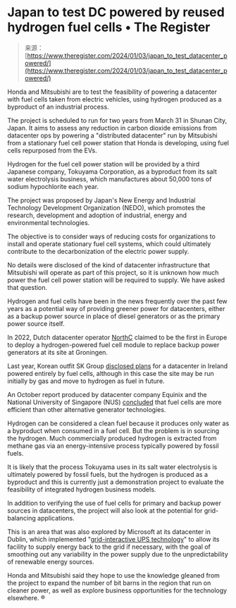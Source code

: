 <!--yml
category: 未分类
date: 2024-05-27 14:28:29
-->

# Japan to test DC powered by reused hydrogen fuel cells • The Register

> 来源：[https://www.theregister.com/2024/01/03/japan_to_test_datacenter_powered/](https://www.theregister.com/2024/01/03/japan_to_test_datacenter_powered/)

Honda and Mitsubishi are to test the feasibility of powering a datacenter with fuel cells taken from electric vehicles, using hydrogen produced as a byproduct of an industrial process.

The project is scheduled to run for two years from March 31 in Shunan City, Japan. It aims to assess any reduction in carbon dioxide emissions from datacenter ops by powering a "distributed datacenter" run by Mitsubishi from a stationary fuel cell power station that Honda is developing, using fuel cells repurposed from the EVs.

Hydrogen for the fuel cell power station will be provided by a third Japanese company, Tokuyama Corporation, as a byproduct from its salt water electrolysis business, which manufactures about 50,000 tons of sodium hypochlorite each year.

The project was proposed by Japan's New Energy and Industrial Technology Development Organization (NEDO), which promotes the research, development and adoption of industrial, energy and environmental technologies.

The objective is to consider ways of reducing costs for organizations to install and operate stationary fuel cell systems, which could ultimately contribute to the decarbonization of the electric power supply.

No details were disclosed of the kind of datacenter infrastructure that Mitsubishi will operate as part of this project, so it is unknown how much power the fuel cell power station will be required to supply. We have asked that question.

Hydrogen and fuel cells have been in the news frequently over the past few years as a potential way of providing greener power for datacenters, either as a backup power source in place of diesel generators or as the primary power source itself.

In 2022, Dutch datacenter operator [NorthC](https://www.theregister.com/2022/02/15/northc_hydrogen_power/) claimed to be the first in Europe to deploy a hydrogen-powered fuel cell module to replace backup power generators at its site at Groningen.

Last year, Korean outfit SK Group [disclosed plans](https://www.theregister.com/2023/11/07/ireland_to_develop_datacenter_powered/) for a datacenter in Ireland powered entirely by fuel cells, although in this case the site may be run initially by gas and move to hydrogen as fuel in future.

An October report produced by datacenter company Equinix and the National University of Singapore (NUS) [concluded](https://www.theregister.com/2023/10/04/fuel_cell_datacenter_power/) that fuel cells are more efficient than other alternative generator technologies.

Hydrogen can be considered a clean fuel because it produces only water as a byproduct when consumed in a fuel cell. But the problem is in sourcing the hydrogen. Much commercially produced hydrogen is extracted from methane gas via an energy-intensive process typically powered by fossil fuels.

It is likely that the process Tokuyama uses in its salt water electrolysis is ultimately powered by fossil fuels, but the hydrogen is produced as a byproduct and this is currently just a demonstration project to evaluate the feasibility of integrated hydrogen business models.

In addition to verifying the use of fuel cells for primary and backup power sources in datacenters, the project will also look at the potential for grid-balancing applications.

This is an area that was also explored by Microsoft at its datacenter in Dublin, which implemented "[grid-interactive UPS technology](https://www.theregister.com/2023/02/24/microsoft_wants_to_export_grid_interactive/)" to allow its facility to supply energy back to the grid if necessary, with the goal of smoothing out any variability in the power supply due to the unpredictability of renewable energy sources.

Honda and Mitsubishi said they hope to use the knowledge gleaned from the project to expand the number of bit barns in the region that run on cleaner power, as well as explore business opportunities for the technology elsewhere. ®